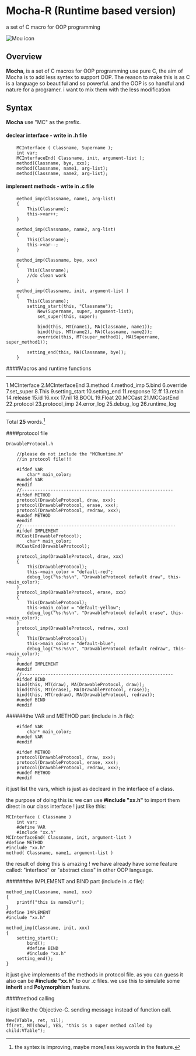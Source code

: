 # Mocha-R (Runtime based version)
a set of C macro for OOP programming

![Mou icon](https://secure.gravatar.com/avatar/63f7c4c0a269ebaf049724a024bf01b4?s=420&d=https://a248.e.akamai.net/assets.github.com%2Fimages%2Fgravatars%2Fgravatar-user-420.png)

## Overview

**Mocha**, is a set of C macros for OOP programming use pure C, the aim of Mocha is to add less syntex to support OOP. The reason to make this is as C is a language so beautiful and so powerful. and the OOP is so handful and nature for a programer. i want to mix them with the less modification

## Syntax
**Mocha** use "MC" as the prefix.
#### declear interface - write in .h file

		MCInterface	( Classname, Supername );
		int var;
		MCInterfaceEnd( Classname, init, argument-list );
		method(Classname, bye, xxx);
		method(Classname, name1, arg-list);
		method(Classname, name2, arg-list);
	
#### implement methods - write in .c file
		
		method_imp(Classname, name1, arg-list)
		{
			This(Classname);
			this->var++;
		}
			
		method_imp(Classname, name2, arg-list)
		{
			This(Classname);
			this->var--;
		}
		
		method_imp(Classname, bye, xxx)
		{
			This(Classname);
			//do clean work
		}

		method_imp(Classname, init, argument-list )
		{
			This(Classname);
			setting_start(this, "Classname");
				New(Supername, super, argument-list);
				set_super(this, super);

				bind(this, MT(name1), MA(Classname, name1));
				bind(this, MT(name2), MA(Classname, name2));
				override(this, MT(super_method1), MA(Supername, super_method1));

			setting_end(this, MA(Classname, bye));
		}

####Macros and runtime functions

---

1.MCInterface
2.MCInterfaceEnd
3.method
4.method_imp
5.bind
6.override
7.set_super
8.This
9.setting_start
10.setting_end
11.response
12.ff
13.retain
14.release
15.id
16.xxx
17.nil
18.BOOL
19.Float
20.MCCast
21.MCCastEnd
22.protocol
23.protocol_imp
24.error_log
25.debug_log
26.runtime_log

---

Total **25** words.[^1]

####protocol file

	DrawableProtocol.h

		//please do not include the "MCRuntime.h"
		//in protocol file!!!

		#ifdef VAR
			char* main_color;
		#undef VAR
		#endif
		//----------------------------------------------------------
		#ifdef METHOD 
		protocol(DrawableProtocol, draw, xxx);
		protocol(DrawableProtocol, erase, xxx);
		protocol(DrawableProtocol, redraw, xxx);
		#undef METHOD
		#endif
		//-----------------------------------------------------------
		#ifdef IMPLEMENT
		MCCast(DrawableProtocol);
			char* main_color;
		MCCastEnd(DrawableProtocol);

		protocol_imp(DrawableProtocol, draw, xxx)
		{
			This(DrawableProtocol);
			this->main_color = "default-red";
			debug_log("%s:%s\n", "DrawableProtocol default draw", this->main_color);
		}
		protocol_imp(DrawableProtocol, erase, xxx)
		{
			This(DrawableProtocol);
			this->main_color = "default-yellow";
			debug_log("%s:%s\n", "DrawableProtocol default erase", this->main_color);
		}
		protocol_imp(DrawableProtocol, redraw, xxx)
		{
			This(DrawableProtocol);
			this->main_color = "default-blue";
			debug_log("%s:%s\n", "DrawableProtocol default redraw", this->main_color);
		}
		#undef IMPLEMENT
		#endif
		//----------------------------------------------------------
		#ifdef BIND
		bind(this, MT(draw), MA(DrawableProtocol, draw));
		bind(this, MT(erase), MA(DrawableProtocol, erase));
		bind(this, MT(redraw), MA(DrawableProtocol, redraw));
		#undef BIND
		#endif

######the VAR and METHOD part (include in .h file):

		#ifdef VAR
			char* main_color;
		#undef VAR
		#endif

		#ifdef METHOD 
		protocol(DrawableProtocol, draw, xxx);
		protocol(DrawableProtocol, erase, xxx);
		protocol(DrawableProtocol, redraw, xxx);
		#undef METHOD
		#endif

it just list the vars, which is just as decleard in the interface of a class.

the purpose of doing this is: we can use **#include "xx.h"** to import them direct in our class interface ! just like this:

	MCInterface	( Classname )
		int var;
		#define VAR
		#include "xx.h"
	MCInterfaceEnd( Classname, init, argument-list )
	#define METHOD
	#include "xx.h"
	method( Classname, name1, argument-list )
	
the result of doing this is amazing ! we have already have some feature called: "interface" or "abstract class"
in other OOP language.

######the IMPLEMENT and BIND part (include in .c file):

	
	method_imp(Classname, name1, xxx)
	{
		printf("this is name1\n");
	}
	#define IMPLEMENT
	#include "xx.h"

	method_imp(Classname, init, xxx)
	{
		setting_start();
			bind();
			#define BIND
			#include "xx.h"
		setting_end();
	}

it just give implements of the methods in protocol file. as you can guess it also can be **#include "xx.h"**
to our .c files. we use this to simulate some **inherit** and **Polymorphism** feature.

####method calling

it just like the Objective-C. sending message instead of function call.

	New(VTable, ret, nil);
	ff(ret, MT(show), YES, "this is a super method called by child:VTable");


[^1]: the syntex is improving, maybe more/less keywords in the feature.
